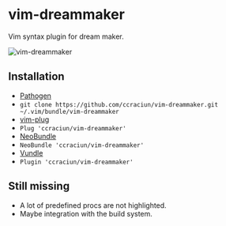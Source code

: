 # vim-dreammaker

Vim syntax plugin for dream maker.

![vim-dreammaker](http://i.imgur.com/zixac2M.png?1)

## Installation

*  [Pathogen](https://github.com/tpope/vim-pathogen)
  * `git clone https://github.com/ccraciun/vim-dreammaker.git ~/.vim/bundle/vim-dreammaker`
*  [vim-plug](https://github.com/junegunn/vim-plug)
  * `Plug 'ccraciun/vim-dreammaker'`
*  [NeoBundle](https://github.com/Shougo/neobundle.vim)
  * `NeoBundle 'ccraciun/vim-dreammaker'`
*  [Vundle](https://github.com/gmarik/vundle)
  * `Plugin 'ccraciun/vim-dreammaker'`

## Still missing

* A lot of predefined procs are not highlighted.
* Maybe integration with the build system.
